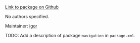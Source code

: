 <div id='navigation-autogenerated' markdown='1'>


<!-- do not edit this file, autogenerated -->

[Link to package on Github](github:org=duckietown,repo=Software,path=20-indefinite-navigation/navigation,branch=andrea-config)

No authors specified.

Maintainer: [igor](mailto:franzoni@mit.edu)

TODO: Add a description of package `navigation` in `package.xml`.



</div>

